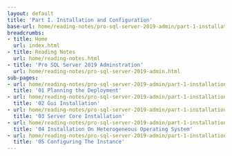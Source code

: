 ```yaml
---
layout: default
title: 'Part I. Installation and Configuration'
base-url: home/reading-notes/pro-sql-server-2019-admin/part-1-installation-and-configuration.html
breadcrumbs:
- title: Home
  url: index.html
- title: Reading Notes
  url: home/reading-notes.html
- title: 'Pro SQL Server 2019 Adminstration'
  url: home/reading-notes/pro-sql-server-2019-admin.html
sub-pages:
- url: home/reading-notes/pro-sql-server-2019-admin/part-1-installation-and-configuration/01-planning-the-deployment.html
  title: '01 Planning the Deployment'
- url: home/reading-notes/pro-sql-server-2019-admin/part-1-installation-and-configuration/02-gui-installation.html
  title: '02 Gui Installation'
- url: home/reading-notes/pro-sql-server-2019-admin/part-1-installation-and-configuration/03-server-core-installation.html
  title: '03 Server Core Installation'
- url: home/reading-notes/pro-sql-server-2019-admin/part-1-installation-and-configuration/04-installation-on-heterogeneous-operating-system.html
  title: '04 Installation On Heterogeneous Operating System'
- url: home/reading-notes/pro-sql-server-2019-admin/part-1-installation-and-configuration/05-configuring-the-instance.html
  title: '05 Configuring The Instance'
---
```

